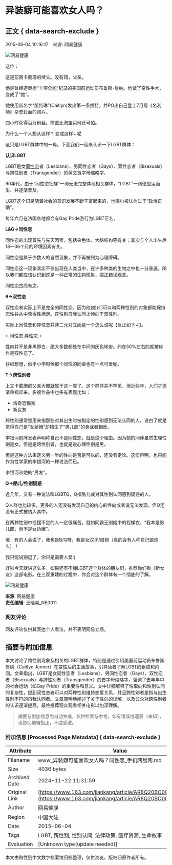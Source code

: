 # 异装癖可能喜欢女人吗？

## 正文 { data-search-exclude }


2015-06-04 10:16:17　来源: 网易健康

![网易健康](https://static.ws.126.net/f2e/product/post_nodejs/static/logo.png)

这位：

这是前图卡戴珊的继父。没有错，父亲。

他是曾缔造奥运“十项全能”纪录的美国前运动员布鲁斯-詹纳。他做了变性手术，变成了“她”。

她使用新名字“凯特琳”(Caitlyn)发出第一条推特，并PO出自己登上7月号《名利场》杂志封面的照片。

四小时获得百万粉丝。简直比淘宝买份还可怕。

为什么一个人想从这样↑ 变成这样↓呢

这只是LGBT群体中的一角。下面我们一起来认识一下LGBT群体：

**认识LGBT**

LGBT是女[同性恋](https://jiankang.163.com/keywords/5/0/540c6027604b/1.html)者（Lesbians）、男同性恋者（Gays）、双性恋者（Bisexuals）与跨性别者（Transgender）的英文首字母缩略字。

90年代，由于“同性恋社群”一词无法完整体现相关群体，“LGBT”一词便应运而生、并逐渐普及。

LGBT这个词是随着社会的意识发展不断丰富起来的，也偶尔被认为过于“政治正确”。

每年六月在法国各地都会有Gay Pride游行为LGBT正名。

**L&G→同性恋**

同性恋的出现首先与先天因素，包括染色体、大脑结构等有关；其次与个人出生后18—36个月的环境因素有关。

同性恋是属于少数人的自然现象，并不再被列为心理障碍。

同性恋这一现象其实不仅出现在人类当中，在许多种类的生物之中也十分普遍。所以我们都应该认识到这是一种正常的生物现象，摆正错误观念。

同性恋古而有之。

**B→双性恋**

双性恋者实际上不是完全的同性恋。因为他(她)们可以和两种性别的对象都能保持恋性并从中获得性满足。在性别自我认同上倾向于双性别。

实际上同性恋和异性恋并非二元对立而是一个怎么说呢【反正如下↓】。

←同性恋 异性恋→

性向并不是非黑即白，绝大多数都处在中间的灰色地带。约在50%左右的就被称作是双性恋了。

仔细想想，似乎小学时候那个同性的同桌也有一点可爱呢。

**T→跨性别者**

上文卡戴珊的父亲大概就属于这一类了。这个群体并不罕见，但近些年，人们才逐渐重视起来。影视作品中也多有表现比如：

- 洛奇恐怖秀
- 新女友

跨性别通常是用来指那些对其出生时被指定的性别感到无法认同的人。说白了就是觉得自己是“女娇娥”却错生了“男儿郎”的身或者相反。

李银河前阵发表声明称自己不是同性恋，就是这个理由。因为她的同伴虽然生理性别是女，但是是跨性别者，也就是说心理性别是男。

但是这种方法来定义另一半的性向是否是可以的，还没有定论。这份声明，也只能作为性学家的李银河的一种说法而已。

李银河和她的“男友”。

**Q→酷儿/性别疑惑**

近几年，又有一种说法叫LGBTQ，Q指酷儿或对其性别认同感到疑惑的人。

Q人群也比较多，更多的人还没有发现自己的内心的性向或者说无法发现。但Q还没有正式被纳入其中。

在两种性别中摇摆不定的人一定很痛苦。就如同霸王别姬中的程蝶衣，“我本是男儿郎，而不是女娇娥”。

哦，有的人会说了，我也是B/Q呀，我是女汉子/娘炮（真的会有人称自己娘炮么）！

我只能说别逗了，你只是需要人爱:)

好啦今天就讲这么多，如果还有不懂LGBT这个群体的朋友们，推荐你们看《新女友》这部电影。在三观重建的过程中，你会对这个群体有一个彻底的了解。

![网易健康](https://static.ws.126.net/f2e/product/post_nodejs/static/logo.png)

**来源**: 网易健康  
**责任编辑**: 王晓易_NE0011

### 网友评论

网友评论仅供其表达个人看法，并不表明网易立场。
<!-- tcd_original_link https://www.163.com/jiankang/article/AR8Q20BO0038002S.html -->
## 摘要与附加信息

<!-- tcd_abstract -->
本文讨论了跨性别现象及相关的LGBT群体，特别是通过引用美国前运动员布鲁斯·詹纳（Caitlyn Jenner）在变性后的生活故事，引导读者了解LGBT的组成和内涵。文章指出，LGBT是女同性恋者（Lesbians）、男同性恋者（Gays）、双性恋者（Bisexuals）与跨性别者（Transgender）的首字母缩略字，强调了去年年中的社会运动（如Gay Pride）的重要性和意义。文中详细解释了性取向和性别认同的复杂性，提到双性恋者可以对两种性别维持恋爱关系，并且跨性别者是指与出生性别不符的自我认同者。文章简明地阐述了关于性向的误解，以及公众对跨性别者的认识逐渐提高，最终推荐观众观看相关电影以加深理解。
<!-- tcd_abstract_end -->

> 摘要与附加信息为自动生成，仅供检索与参考。如有错误或遗漏（未知），请协助编辑指正，不胜感激。

### 附加信息 [Processed Page Metadata] { data-search-exclude }

| Attribute       | Value                                  |
|-----------------|----------------------------------------|
| Filename        | www_异装癖可能喜欢女人吗？同性恋_手机网易网.md                             |
| Size            | 4036 bytes                           |
| Archived Date   | 2024-11-22 11:31:59                             |
| Original Link   | [https://www.163.com/jiankang/article/AR8Q20BO0038002S.html](https://www.163.com/jiankang/article/AR8Q20BO0038002S.html)                       |
| Author          | 网易健康                               |
| Region          | 中国大陆                               |
| Date            | 2015-06-04                                 |
| Tags            | LGBT, 跨性别, 性别认同, 法律政策, 医疗资源, 生命故事                                 |
| Evaluation            | [Unknown type(update needed)]                                 |
<!-- tcd_table_end -->

本文由跨性别中文数字档案馆归档整理，仅供浏览。版权归原作者所有。
